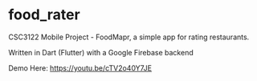 # food_rater

CSC3122 Mobile Project - FoodMapr, a simple app for rating restaurants.

Written in Dart (Flutter) with a Google Firebase backend

Demo Here: https://youtu.be/cTV2o40Y7JE 



